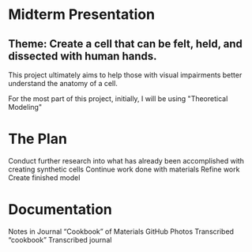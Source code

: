 # Midterm Presentation

## Theme: Create a cell that can be felt, held, and dissected with human hands.

This project ultimately aims to help those with visual impairments better understand the anatomy of a cell.


For the most part of this project, initially, I will be using "Theoretical Modeling"

# The Plan

Conduct further research into what has already been accomplished with creating synthetic cells
Continue work done with materials
Refine work
Create finished model


# Documentation

Notes in Journal
“Cookbook” of Materials 
GitHub
Photos
Transcribed “cookbook”
Transcribed journal

